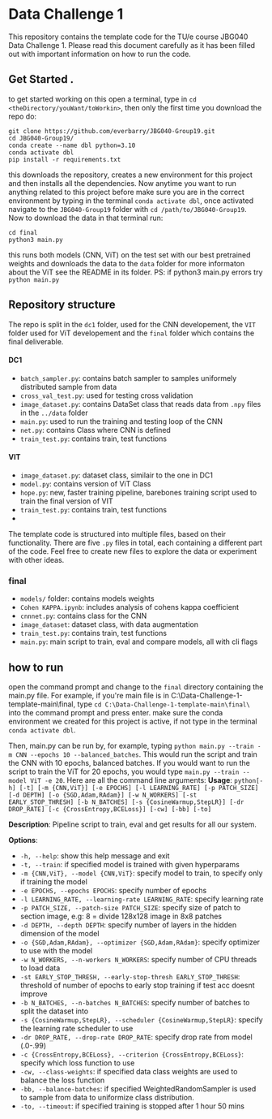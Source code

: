 # Data Challenge 1
This repository contains the template code for the TU/e course JBG040 Data Challenge 1.
Please read this document carefully as it has been filled out with important information on how to run the code.

## Get Started .
to get started working on this open a terminal, type in `cd <theDirectory/youWant/toWorkin>`, then only the first time you download the repo do:
```
git clone https://github.com/everbarry/JBG040-Group19.git
cd JBG040-Group19/
conda create --name dbl python=3.10 
conda activate dbl 
pip install -r requirements.txt
```
this downloads the repository, creates a new environment for this project and then installs all the dependencies.
Now anytime you want to run anything related to this project before make sure you are in the correct environment by typing in the terminal `conda activate dbl`, once activated navigate to the `JBG040-Group19` folder with `cd /path/to/JBG040-Group19`.
Now to download the data in that terminal run:
```
cd final
python3 main.py
```
this runs both models (CNN, ViT) on the test set with our best pretrained weights and downloads the data to the `data` folder 
for more informaton about the ViT see the README in its folder.
PS: if python3 main.py errors try `python main.py`

## Repository structure
The repo is split in the `dc1` folder, used for the CNN developement, the `VIT` folder used for ViT developement and the `final` folder which contains the final deliverable.
#### DC1
- `batch_sampler.py`: contains batch sampler to samples uniformely distributed sample from data
- `cross_val_test.py`: used for testing cross validation
- `image_dataset.py`: contains DataSet class that reads data from `.npy` files in the `../data` folder
- `main.py`: used to run the training and testing loop of the CNN
- `net.py`: contains Class where CNN is defined 
- `train_test.py`: contains train, test functions

#### VIT 
- `image_dataset.py`: dataset class, similair to the one in DC1
- `model.py`: contains version of ViT Class
- `hope.py`: new, faster training pipeline, barebones training script used to train the final version of VIT
-  `train_test.py`: contains train, test functions
- 
The template code is structured into multiple files, based on their functionality. 
There are five `.py` files in total, each containing a different part of the code. 
Feel free to create new files to explore the data or experiment with other ideas.

### final
- `models/` folder: contains models weights
- `Cohen KAPPA.ipynb`: includes analysis of cohens kappa coefficient
- `cnnnet.py`: contains class for the CNN
- `image_dataset`: dataset class, with data augmentation
- `train_test.py`: contains train, test functions
- `main.py`: main script to train, eval and compare models, all with cli flags

## how to run
open the command prompt and change to the `final` directory containing the main.py file.
For example, if you're main file is in C:\Data-Challenge-1-template-main\final\, 
type `cd C:\Data-Challenge-1-template-main\final\` into the command prompt and press enter.
make sure the conda environment we created for this project is active, if not type in the terminal `conda activate dbl`.

Then, main.py can be run by, for example, typing `python main.py --train -m CNN --epochs 10 --balanced_batches`.
This would run the script and train the CNN with 10 epochs, balanced batches.
If you would want to run the script to train the ViT for 20 epochs, 
you would type `main.py --train --model ViT -e 20`.
Here are all the command line arguments:
**Usage**: `python[-h] [-t] [-m {CNN,ViT}] [-e EPOCHS] [-l LEARNING_RATE] [-p PATCH_SIZE] [-d DEPTH] [-o {SGD,Adam,RAdam}] [-w N_WORKERS] [-st EARLY_STOP_THRESH] [-b N_BATCHES] [-s {CosineWarmup,StepLR}] [-dr DROP_RATE] [-c {CrossEntropy,BCELoss}] [-cw] [-bb] [-to]`

**Description**: Pipeline script to train, eval and get results for all our system.

**Options**:
- `-h, --help`: show this help message and exit
- `-t, --train`: if specified model is trained with given hyperparams
- `-m {CNN,ViT}, --model {CNN,ViT}`: specify model to train, to specify only if training the model
- `-e EPOCHS, --epochs EPOCHS`: specify number of epochs
- `-l LEARNING_RATE, --learning-rate LEARNING_RATE`: specify learning rate
- `-p PATCH_SIZE, --patch-size PATCH_SIZE`: specify size of patch to section image, e.g: 8 = divide 128x128 image in 8x8 patches
- `-d DEPTH, --depth DEPTH`: specify number of layers in the hidden dimension of the model
- `-o {SGD,Adam,RAdam}, --optimizer {SGD,Adam,RAdam}`: specify optimizer to use with the model
- `-w N_WORKERS, --n-workers N_WORKERS`: specify number of CPU threads to load data
- `-st EARLY_STOP_THRESH, --early-stop-thresh EARLY_STOP_THRESH`: threshold of number of epochs to early stop training if test acc doesnt improve
- `-b N_BATCHES, --n-batches N_BATCHES`: specify number of batches to split the dataset into
- `-s {CosineWarmup,StepLR}, --scheduler {CosineWarmup,StepLR}`: specify the learning rate scheduler to use
- `-dr DROP_RATE, --drop-rate DROP_RATE`: specify drop rate from model (.0-.99)
- `-c {CrossEntropy,BCELoss}, --criterion {CrossEntropy,BCELoss}`: specify which loss function to use
- `-cw, --class-weights`: if specified data class weights are used to balance the loss function
- `-bb, --balance-batches`: if specified WeightedRandomSampler is used to sample from data to uniformize class distribution.
- `-to, --timeout`: if specified training is stopped after 1 hour 50 mins

